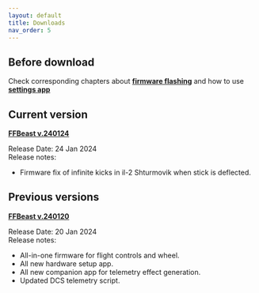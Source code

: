 ```yaml
---
layout: default
title: Downloads
nav_order: 5
---
```

## Before download

 Check corresponding chapters about [**firmware flashing**](software_firmware_flashing.html) and how to use [**settings app**](software_hardware_settings_ui.html)  

## Current version
[**FFBeast v.240124**](/assets/firmware/ffbeast-240124.zip)

Release Date: 24 Jan 2024<br>
Release notes:
- Firmware fix of infinite kicks in il-2 Shturmovik when stick is deflected.

## Previous versions

[**FFBeast v.240120**](/assets/firmware/ffbeast-240120.zip)

Release Date: 20 Jan 2024<br>
Release notes:
- All-in-one firmware for flight controls and wheel.
- All new hardware setup app.
- All new companion app for telemetry effect generation.
- Updated DCS telemetry script.